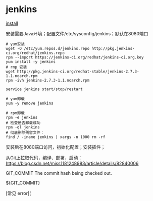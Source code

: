 # jenkins

[install](https://www.cnblogs.com/loveyouyou616/p/8714544.html)

安装需要Java环境；配置文件/etc/sysconfig/jenkins；默认在8080端口

~~~
# yum安装
wget -O /etc/yum.repos.d/jenkins.repo http://pkg.jenkins-ci.org/redhat/jenkins.repo
rpm --import https://jenkins-ci.org/redhat/jenkins-ci.org.key
yum install -y jenkins
# rmp 安装
wget http://pkg.jenkins-ci.org/redhat-stable/jenkins-2.7.3-1.1.noarch.rpm
rpm -ivh jenkins-2.7.3-1.1.noarch.rpm

service jenkins start/stop/restart

# yum卸载
yum -y remove jenkins

# rpm卸载
rpm -e jenkins
# 检查是否卸载成功
rpm -ql jenkins 
# 彻底删除残留文件：
find / -iname jenkins | xargs -n 1000 rm -rf
~~~

安装后在8080端口访问，初始化配置；安装插件；

从Git上拉取代码，编译、部署、启动：https://blog.csdn.net/miss1181248983/article/details/82840006



GIT_COMMIT The commit hash being checked out.

${GIT_COMMIT}



[常见 error](